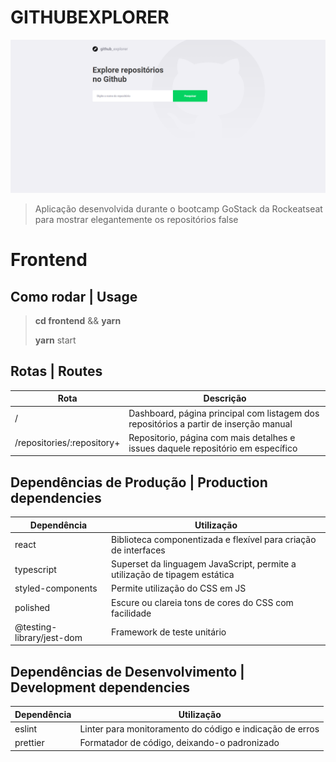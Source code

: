 # GITHUBEXPLORER

![projeto1](screenshot.png)

> Aplicação desenvolvida durante o bootcamp GoStack da Rockeatseat para mostrar elegantemente os repositórios
false

# Frontend

## Como rodar | Usage

> **cd frontend** && **yarn**
>
> **yarn** start 

## Rotas | Routes

| Rota | Descrição |
| ------ | ---- | 
|    /    |   Dashboard, página principal com listagem dos repositórios a partir de inserção manual   | 
|    /repositories/:repository+    | Repositorio, página com mais detalhes e issues daquele repositório em específico     | 

## Dependências de Produção | Production dependencies

| Dependência      | Utilização |
| ----------- | ----------- |
| react    | Biblioteca componentizada e flexível para criação de interfaces  |
| typescript    | Superset da linguagem JavaScript, permite a utilização de tipagem estática  |
| styled-components    | Permite utilização do CSS em JS  |
| polished    | Escure ou clareia tons de cores do CSS com facilidade  |
| @testing-library/jest-dom    | Framework de teste unitário  |

## Dependências de Desenvolvimento | Development dependencies

| Dependência      | Utilização |
| ----------- | ----------- |
| eslint    | Linter para monitoramento do código e indicação de erros  |
| prettier    | Formatador de código, deixando-o padronizado  |

